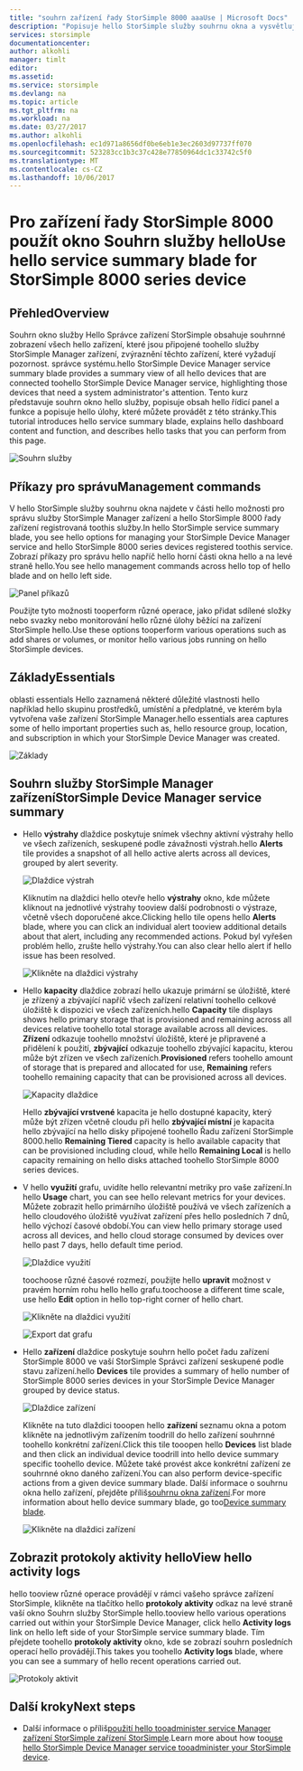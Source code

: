 ```yaml
---
title: "souhrn zařízení řady StorSimple 8000 aaaUse | Microsoft Docs"
description: "Popisuje hello StorSimple služby souhrnu okna a vysvětluje, jak toouse ho toomonitor hello stavu vašeho řešení StorSimple."
services: storsimple
documentationcenter: 
author: alkohli
manager: timlt
editor: 
ms.assetid: 
ms.service: storsimple
ms.devlang: na
ms.topic: article
ms.tgt_pltfrm: na
ms.workload: na
ms.date: 03/27/2017
ms.author: alkohli
ms.openlocfilehash: ec1d971a8656df0be6eb1e3ec2603d97737ff070
ms.sourcegitcommit: 523283cc1b3c37c428e77850964dc1c33742c5f0
ms.translationtype: MT
ms.contentlocale: cs-CZ
ms.lasthandoff: 10/06/2017
---
```

# <a name="use-hello-service-summary-blade-for-storsimple-8000-series-device"></a><span data-ttu-id="501a8-103">Pro zařízení řady StorSimple 8000 použít okno Souhrn služby hello</span><span class="sxs-lookup"><span data-stu-id="501a8-103">Use hello service summary blade for StorSimple 8000 series device</span></span>

## <a name="overview"></a><span data-ttu-id="501a8-104">Přehled</span><span class="sxs-lookup"><span data-stu-id="501a8-104">Overview</span></span>

<span data-ttu-id="501a8-105">Souhrn okno služby Hello Správce zařízení StorSimple obsahuje souhrnné zobrazení všech hello zařízení, které jsou připojené toohello služby StorSimple Manager zařízení, zvýraznění těchto zařízení, které vyžadují pozornost. správce systému.</span><span class="sxs-lookup"><span data-stu-id="501a8-105">hello StorSimple Device Manager service summary blade provides a summary view of all hello devices that are connected toohello StorSimple Device Manager service, highlighting those devices that need a system administrator's attention.</span></span> <span data-ttu-id="501a8-106">Tento kurz představuje souhrn okno hello služby, popisuje obsah hello řídicí panel a funkce a popisuje hello úlohy, které můžete provádět z této stránky.</span><span class="sxs-lookup"><span data-stu-id="501a8-106">This tutorial introduces hello service summary blade, explains hello dashboard content and function, and describes hello tasks that you can perform from this page.</span></span>

![Souhrn služby](./media/storsimple-8000-service-dashboard/service-summary1.png)


## <a name="management-commands"></a><span data-ttu-id="501a8-108">Příkazy pro správu</span><span class="sxs-lookup"><span data-stu-id="501a8-108">Management commands</span></span>

<span data-ttu-id="501a8-109">V hello StorSimple služby souhrnu okna najdete v části hello možnosti pro správu služby StorSimple Manager zařízení a hello StorSimple 8000 řady zařízení registrovaná toothis služby.</span><span class="sxs-lookup"><span data-stu-id="501a8-109">In hello StorSimple service summary blade, you see hello options for managing your StorSimple Device Manager service and hello StorSimple 8000 series devices registered toothis service.</span></span> <span data-ttu-id="501a8-110">Zobrazí příkazy pro správu hello napříč hello horní části okna hello a na levé straně hello.</span><span class="sxs-lookup"><span data-stu-id="501a8-110">You see hello management commands across hello top of hello blade and on hello left side.</span></span>

![Panel příkazů](./media/storsimple-8000-service-dashboard/service-summary2.png)

<span data-ttu-id="501a8-112">Použijte tyto možnosti tooperform různé operace, jako přidat sdílené složky nebo svazky nebo monitorování hello různé úlohy běžící na zařízení StorSimple hello.</span><span class="sxs-lookup"><span data-stu-id="501a8-112">Use these options tooperform various operations such as add shares or volumes, or monitor hello various jobs running on hello StorSimple devices.</span></span>


## <a name="essentials"></a><span data-ttu-id="501a8-113">Základy</span><span class="sxs-lookup"><span data-stu-id="501a8-113">Essentials</span></span>

<span data-ttu-id="501a8-114">oblasti essentials Hello zaznamená některé důležité vlastnosti hello například hello skupinu prostředků, umístění a předplatné, ve kterém byla vytvořena vaše zařízení StorSimple Manager.</span><span class="sxs-lookup"><span data-stu-id="501a8-114">hello essentials area captures some of hello important properties such as, hello resource group, location, and subscription in which your StorSimple Device Manager was created.</span></span>

![Základy](./media/storsimple-8000-service-dashboard/service-summary3.png)

## <a name="storsimple-device-manager-service-summary"></a><span data-ttu-id="501a8-116">Souhrn služby StorSimple Manager zařízení</span><span class="sxs-lookup"><span data-stu-id="501a8-116">StorSimple Device Manager service summary</span></span>

* <span data-ttu-id="501a8-117">Hello **výstrahy** dlaždice poskytuje snímek všechny aktivní výstrahy hello ve všech zařízeních, seskupené podle závažnosti výstrah.</span><span class="sxs-lookup"><span data-stu-id="501a8-117">hello **Alerts** tile provides a snapshot of all hello active alerts across all devices, grouped by alert severity.</span></span>

    ![Dlaždice výstrah](./media/storsimple-8000-service-dashboard/service-summary4.png)

    <span data-ttu-id="501a8-119">Kliknutím na dlaždici hello otevře hello **výstrahy** okno, kde můžete kliknout na jednotlivé výstrahy tooview další podrobnosti o výstraze, včetně všech doporučené akce.</span><span class="sxs-lookup"><span data-stu-id="501a8-119">Clicking hello tile opens hello **Alerts** blade, where you can click an individual alert tooview additional details about that alert, including any recommended actions.</span></span> <span data-ttu-id="501a8-120">Pokud byl vyřešen problém hello, zrušte hello výstrahy.</span><span class="sxs-lookup"><span data-stu-id="501a8-120">You can also clear hello alert if hello issue has been resolved.</span></span>

    ![Klikněte na dlaždici výstrahy](./media/storsimple-8000-service-dashboard/service-summary8.png)

* <span data-ttu-id="501a8-122">Hello **kapacity** dlaždice zobrazí hello ukazuje primární se úložiště, které je zřízený a zbývající napříč všech zařízení relativní toohello celkové úložiště k dispozici ve všech zařízeních.</span><span class="sxs-lookup"><span data-stu-id="501a8-122">hello **Capacity** tile displays shows hello primary storage that is provisioned and remaining across all devices relative toohello total storage available across all devices.</span></span> <span data-ttu-id="501a8-123">**Zřízení** odkazuje toohello množství úložiště, které je připravené a přidělení k použití, **zbývající** odkazuje toohello zbývající kapacitu, kterou může být zřízen ve všech zařízeních.</span><span class="sxs-lookup"><span data-stu-id="501a8-123">**Provisioned** refers toohello amount of storage that is prepared and allocated for use, **Remaining** refers toohello remaining capacity that can be provisioned across all devices.</span></span>

    ![Kapacity dlaždice](./media/storsimple-8000-service-dashboard/service-summary6.png)

    <span data-ttu-id="501a8-125">Hello **zbývající vrstvené** kapacita je hello dostupné kapacity, který může být zřízen včetně cloudu při hello **zbývající místní** je kapacita hello zbývající na hello disky připojené toohello Řadu zařízení StorSimple 8000.</span><span class="sxs-lookup"><span data-stu-id="501a8-125">hello **Remaining Tiered** capacity is hello available capacity that can be provisioned including cloud, while hello **Remaining Local** is hello capacity remaining on hello disks attached toohello StorSimple 8000 series devices.</span></span>


* <span data-ttu-id="501a8-126">V hello **využití** grafu, uvidíte hello relevantní metriky pro vaše zařízení.</span><span class="sxs-lookup"><span data-stu-id="501a8-126">In hello **Usage** chart, you can see hello relevant metrics for your devices.</span></span> <span data-ttu-id="501a8-127">Můžete zobrazit hello primárního úložiště používá ve všech zařízeních a hello cloudového úložiště využívat zařízení přes hello posledních 7 dnů, hello výchozí časové období.</span><span class="sxs-lookup"><span data-stu-id="501a8-127">You can view hello primary storage used across all devices, and hello cloud storage consumed by devices over hello past 7 days, hello default time period.</span></span> 

    ![Dlaždice využití](./media/storsimple-8000-service-dashboard/service-summary7.png) 

    <span data-ttu-id="501a8-129">toochoose různé časové rozmezí, použijte hello **upravit** možnost v pravém horním rohu hello hello grafu.</span><span class="sxs-lookup"><span data-stu-id="501a8-129">toochoose a different time scale, use hello **Edit** option in hello top-right corner of hello chart.</span></span>

     ![Klikněte na dlaždici využití](./media/storsimple-8000-service-dashboard/service-summary10.png)

     ![Export dat grafu](./media/storsimple-8000-service-dashboard/service-summary11.png)

* <span data-ttu-id="501a8-132">Hello **zařízení** dlaždice poskytuje souhrn hello počet řadu zařízení StorSimple 8000 ve vaší StorSimple Správci zařízení seskupené podle stavu zařízení.</span><span class="sxs-lookup"><span data-stu-id="501a8-132">hello **Devices** tile provides a summary of hello number of StorSimple 8000 series devices in your StorSimple Device Manager grouped by device status.</span></span> 

    ![Dlaždice zařízení](./media/storsimple-8000-service-dashboard/service-summary5.png)

    <span data-ttu-id="501a8-134">Klikněte na tuto dlaždici tooopen hello **zařízení** seznamu okna a potom klikněte na jednotlivým zařízením toodrill do hello zařízení souhrnné toohello konkrétní zařízení.</span><span class="sxs-lookup"><span data-stu-id="501a8-134">Click this tile tooopen hello **Devices** list blade and then click an individual device toodrill into hello device summary specific toohello device.</span></span> <span data-ttu-id="501a8-135">Můžete také provést akce konkrétní zařízení ze souhrnné okno daného zařízení.</span><span class="sxs-lookup"><span data-stu-id="501a8-135">You can also perform device-specific actions from a given device summary blade.</span></span> <span data-ttu-id="501a8-136">Další informace o souhrnu okna hello zařízení, přejděte příliš[souhrnu okna zařízení](storsimple-8000-device-dashboard.md).</span><span class="sxs-lookup"><span data-stu-id="501a8-136">For more information about hello device summary blade, go too[Device summary blade](storsimple-8000-device-dashboard.md).</span></span>

    ![Klikněte na dlaždici zařízení](./media/storsimple-8000-service-dashboard/service-summary9.png)

## <a name="view-hello-activity-logs"></a><span data-ttu-id="501a8-138">Zobrazit protokoly aktivity hello</span><span class="sxs-lookup"><span data-stu-id="501a8-138">View hello activity logs</span></span>

<span data-ttu-id="501a8-139">hello tooview různé operace provádějí v rámci vašeho správce zařízení StorSimple, klikněte na tlačítko hello **protokoly aktivity** odkaz na levé straně vaší okno Souhrn služby StorSimple hello.</span><span class="sxs-lookup"><span data-stu-id="501a8-139">tooview hello various operations carried out within your StorSimple Device Manager, click hello **Activity logs** link on hello left side of your StorSimple service summary blade.</span></span> <span data-ttu-id="501a8-140">Tím přejdete toohello **protokoly aktivity** okno, kde se zobrazí souhrn posledních operací hello provádějí.</span><span class="sxs-lookup"><span data-stu-id="501a8-140">This takes you toohello **Activity logs** blade, where you can see a summary of hello recent operations carried out.</span></span>

![Protokoly aktivit](./media/storsimple-8000-service-dashboard/activity-logs1.png)
## <a name="next-steps"></a><span data-ttu-id="501a8-142">Další kroky</span><span class="sxs-lookup"><span data-stu-id="501a8-142">Next steps</span></span>

* <span data-ttu-id="501a8-143">Další informace o příliš[použití hello tooadminister service Manager zařízení StorSimple zařízení StorSimple](storsimple-8000-manager-service-administration.md).</span><span class="sxs-lookup"><span data-stu-id="501a8-143">Learn more about how too[use hello StorSimple Device Manager service tooadminister your StorSimple device](storsimple-8000-manager-service-administration.md).</span></span>


